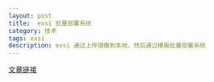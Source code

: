 ```yaml
---
layout: post
title:  exsi 批量部署系统
category: 技术
tags: exsi
description: exsi 通过上传镜像到本地，然后通过模板批量部署系统
---
```


[文章链接](https://www.azurew.com/5241.html)

